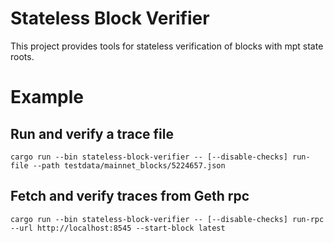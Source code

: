 # Stateless Block Verifier

This project provides tools for stateless verification of blocks with mpt state roots.

# Example

## Run and verify a trace file
```
cargo run --bin stateless-block-verifier -- [--disable-checks] run-file --path testdata/mainnet_blocks/5224657.json 
```

## Fetch and verify traces from Geth rpc
```
cargo run --bin stateless-block-verifier -- [--disable-checks] run-rpc --url http://localhost:8545 --start-block latest
```